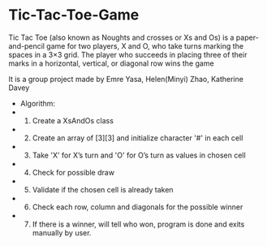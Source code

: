 # Tic-Tac-Toe-Game


Tic Tac Toe (also known as Noughts and crosses or Xs and Os) is a paper-and-pencil game for two players, X and O, who take turns marking the spaces in a 3×3 grid. The player who succeeds in placing three of their marks in a horizontal, vertical, or diagonal row wins the game

It is a group project made by Emre Yasa, Helen(Minyi) Zhao, Katherine Davey

* Algorithm:
 * 1. Create a XsAndOs class
 * 2. Create an array of [3][3] and initialize character '#' in each cell
 * 3. Take 'X' for X’s turn and 'O' for O’s turn as values in chosen cell
 * 4. Check for possible draw
 * 5. Validate if the chosen cell is already taken 
 * 6. Check each row, column and diagonals for the possible winner
 * 7. If there is a winner, will tell who won, program is done and exits manually
      by user. 
